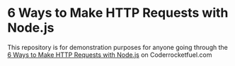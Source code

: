 # 6 Ways to Make HTTP Requests with Node.js
This repository is for demonstration purposes for anyone going through the [6 Ways to Make HTTP Requests with Node.js](https://coderrocketfuel.com/article/6-ways-to-make-http-requests-with-node-js) on Coderrocketfuel.com

